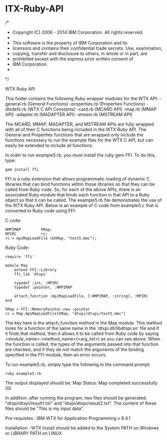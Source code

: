 # ITX-Ruby-API

/* 
 * Copyright (C) 2006 - 2014 IBM Corporation.  All rights reserved.
 *
 * This software is the property of IBM Corporation and its
 * licensors and contains their confidential trade secrets.  Use, examination,
 * copying, transfer and disclosure to others, in whole or in part, are
 * prohibited except with the express prior written consent of
 * IBM Corporation.
 *
 */
 
WTX Ruby API


This folder contains the following Ruby wrapper modules for the WTX API:
	-general.rb (General Functions)
	-properties.rb (Properties Functions)
	-dtxdefs.rb (WTX C API Constants)
	-card.rb (MCARD API)
	-map.rb (MMAP API)
	-adapter.rb (MADAPTER API)
	-stream.rb (MSTREAM API)
	
The MCARD, MMAP, MADAPTER, and MSTREAM APIs are fully wrapped with all of their C
functions being included in the WTX Ruby API.  The General and Properties functions
that are wrapped only include the functions necessary to run the example files for
the WTX C API, but can easily be extended to include all functions.

In order to run example5.rb, you must install the ruby gem FFI.  To do this, type:

	gem install ffi
	
FFI is a ruby extension that allows programmatic loading of dynamic C libraries that
can bind functions within those libraries so that they can be called from Ruby code.
So, for each of the above APIs, there is an associated Ruby module that binds each
function in that API to a Ruby object so that it can be called.  The example5.rb 
file demonstrates the use of the WTX Ruby API.  Below is an example of C code from 
example5.c that is converted to Ruby code using FFI:

C code:
	
	HMPIMAP 		hMap;
	MPIRC			rc;
	rc = mpiMapLoadFile (&hMap, "test5.mmc");

Ruby Code:

	require 'ffi'

	module Map
		extend FFI::Library
		ffi_lib 'dtxpi'
		
		typedef :int, :MPIRC
		typedef :pointer, :HMPIMAP
		
		attach_function :mpiMapLoadFile, [:HMPIMAP, :string], :MPIRC
	end

	hMap = FFI::MemoryPointer.new :pointer
	rc = Map.mpiMapLoadFile(hMap, "dtxpi/dtxpi/test5.mmc")
	
The key here is the attach_function method in the Map module.  This method
looks for a function of the same name in the 'dtxpi.dll/libdtxpi.so' file and if it finds
that method, then it allows it to be called from Ruby code by saying 
<module_name>.<method_name>(<arg_list>) as you can see above.  When the function
is called, the types of the arguments passed into that function are checked, 
and if they do not match the arguments of the binding specified in the FFI 
module, then an error occurs.

To run example5.rb, simply type the following in the command prompt:

	ruby example5.rb
	
The output displayed should be:
	Map Status: Map completed successfully (0)
	
In addition, after running the program, two files should be generated,
"dtxpi/dtxpi/result1.txt" and "dtxpi/dtxpi/result2.txt".  The content of
these files should be "This is my input data".

Pre-requistes : IBM WTX for Application Programming v 8.4.1

Installation : WTX Install should be added to the System PATH on Windows or LIBRARY PATH on LINUX
